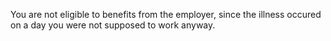 You are not eligible to benefits from the employer, since the illness occured on a day you were not supposed to work anyway.